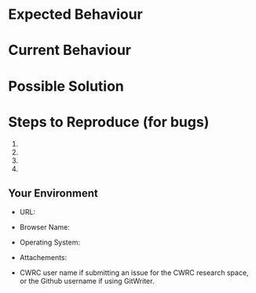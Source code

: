<!--- Provide a concise but specific and meaningful summary of the issue in the Title above -->

# Expected Behaviour
<!--- If you're describing a bug, tell us what should happen -->
<!--- If you're suggesting a change/improvement, tell us how it should work -->

# Current Behaviour
<!--- If describing a bug, tell us what happens instead of the expected behaviour -->
<!--- If suggesting a change/improvement, explain the difference from current behaviour -->

# Possible Solution
<!--- Not obligatory, but suggest a fix/reason for the bug, -->
<!--- or suggestions on how to implement the addition or change -->

# Steps to Reproduce (for bugs)
<!--- Provide an unambiguous set of steps to -->
<!--- reproduce this bug.  Screenshots are invaluable.  -->
<!--- Links to screen videos or brief .gif files can help a lot too.   -->

1.
2.
3.
4.

## Your Environment

* URL:

* Browser Name:

* Operating System:

* Attachements:
<!--- Please attach any relevant files (XML documents, screenshots, etc.) or specify the document template you were using -->

* CWRC user name if submitting an issue for the CWRC research space, or the Github username if using GitWriter.
